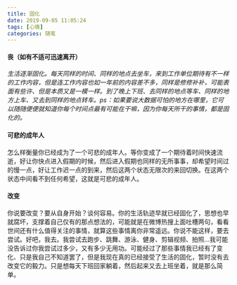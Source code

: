 ```yaml
---
title: 固化
date: 2019-09-05 11:05:24
tags: [心情]
categories: 随笔
---
```

#### 丧（如有不适可迅速离开）
*生活逐渐固化。每天同样的时间、同样的地点去坐车，来到工作单位期待有不一样的工作内容，但是连工作内容也如一年前的内容差不多，同样是修修补补，可能表面有些许、但是本质又是一模一样。到了晚上下班、去同样的地点等车、同样的地方上车、又去到同样的地点转车。ps：如果要说大数据可怕的地方在哪里，它可以随随便便就知道你每个时间点最有可能在干嘛，因为你每天所干的事情，都是固化的。*

#### 可悲的成年人
怎么样衡量你已经成为了一个可悲的成年人。等你变成了一个期待着时间快速流逝，好让你快点进入假期的时候，然后进入假期也同样的无所事事，却希望时间过的慢一点，好让工作迟一点的到来，然后这两个状态无限次的来回切换。在这两个状态中间看不到任何希望，这就是可悲的成年人。

#### 改变
你说要改变？要从自身开始？谈何容易。你的生活轨迹早就已经固化了，思想也早就腐坏，支撑着自己仅有的那点想法的，可能就是在微博热搜上面吐槽两句，看看世间还有什么值得关注的事情，就算这些事情离你非常遥远。你说不能这样，要去尝试。好吧，我去。我尝试去跑步、跳舞、游泳、健身、剪辑视频、拍照...我可能没告诉过你我尝试过多少，又有多少无用功。可能经过了那些事情我已经有了变化、只是我自己不知道罢了，但是我现在真的已经接受了生活的固化，暂时没有去改变它的毅力。只是想每天下班回家躺着，然后起来又去上班坐着，就是那么简单。